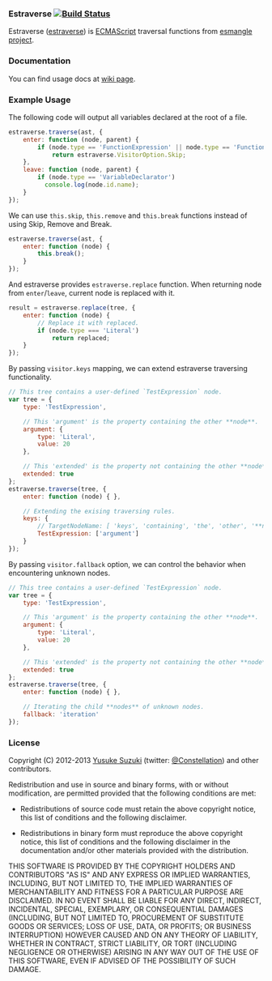 ### Estraverse [![Build Status](https://secure.travis-ci.org/Constellation/estraverse.png)](http://travis-ci.org/Constellation/estraverse)

Estraverse ([estraverse](http://github.com/Constellation/estraverse)) is
[ECMAScript](http://www.ecma-international.org/publications/standards/Ecma-262.htm)
traversal functions from [esmangle project](http://github.com/Constellation/esmangle).

### Documentation

You can find usage docs at [wiki page](https://github.com/Constellation/estraverse/wiki/Usage).

### Example Usage

The following code will output all variables declared at the root of a file.

```javascript
estraverse.traverse(ast, {
    enter: function (node, parent) {
        if (node.type == 'FunctionExpression' || node.type == 'FunctionDeclaration')
            return estraverse.VisitorOption.Skip;
    },
    leave: function (node, parent) {
        if (node.type == 'VariableDeclarator')
          console.log(node.id.name);
    }
});
```

We can use `this.skip`, `this.remove` and `this.break` functions instead of using Skip, Remove and Break.

```javascript
estraverse.traverse(ast, {
    enter: function (node) {
        this.break();
    }
});
```

And estraverse provides `estraverse.replace` function. When returning node from `enter`/`leave`, current node is replaced with it.

```javascript
result = estraverse.replace(tree, {
    enter: function (node) {
        // Replace it with replaced.
        if (node.type === 'Literal')
            return replaced;
    }
});
```

By passing `visitor.keys` mapping, we can extend estraverse traversing functionality.

```javascript
// This tree contains a user-defined `TestExpression` node.
var tree = {
    type: 'TestExpression',

    // This 'argument' is the property containing the other **node**.
    argument: {
        type: 'Literal',
        value: 20
    },

    // This 'extended' is the property not containing the other **node**.
    extended: true
};
estraverse.traverse(tree, {
    enter: function (node) { },

    // Extending the exising traversing rules.
    keys: {
        // TargetNodeName: [ 'keys', 'containing', 'the', 'other', '**node**' ]
        TestExpression: ['argument']
    }
});
```

By passing `visitor.fallback` option, we can control the behavior when encountering unknown nodes.
```javascript
// This tree contains a user-defined `TestExpression` node.
var tree = {
    type: 'TestExpression',

    // This 'argument' is the property containing the other **node**.
    argument: {
        type: 'Literal',
        value: 20
    },

    // This 'extended' is the property not containing the other **node**.
    extended: true
};
estraverse.traverse(tree, {
    enter: function (node) { },

    // Iterating the child **nodes** of unknown nodes.
    fallback: 'iteration'
});
```

### License

Copyright (C) 2012-2013 [Yusuke Suzuki](http://github.com/Constellation)
 (twitter: [@Constellation](http://twitter.com/Constellation)) and other contributors.

Redistribution and use in source and binary forms, with or without
modification, are permitted provided that the following conditions are met:

  * Redistributions of source code must retain the above copyright
    notice, this list of conditions and the following disclaimer.

  * Redistributions in binary form must reproduce the above copyright
    notice, this list of conditions and the following disclaimer in the
    documentation and/or other materials provided with the distribution.

THIS SOFTWARE IS PROVIDED BY THE COPYRIGHT HOLDERS AND CONTRIBUTORS "AS IS"
AND ANY EXPRESS OR IMPLIED WARRANTIES, INCLUDING, BUT NOT LIMITED TO, THE
IMPLIED WARRANTIES OF MERCHANTABILITY AND FITNESS FOR A PARTICULAR PURPOSE
ARE DISCLAIMED. IN NO EVENT SHALL <COPYRIGHT HOLDER> BE LIABLE FOR ANY
DIRECT, INDIRECT, INCIDENTAL, SPECIAL, EXEMPLARY, OR CONSEQUENTIAL DAMAGES
(INCLUDING, BUT NOT LIMITED TO, PROCUREMENT OF SUBSTITUTE GOODS OR SERVICES;
LOSS OF USE, DATA, OR PROFITS; OR BUSINESS INTERRUPTION) HOWEVER CAUSED AND
ON ANY THEORY OF LIABILITY, WHETHER IN CONTRACT, STRICT LIABILITY, OR TORT
(INCLUDING NEGLIGENCE OR OTHERWISE) ARISING IN ANY WAY OUT OF THE USE OF
THIS SOFTWARE, EVEN IF ADVISED OF THE POSSIBILITY OF SUCH DAMAGE.
